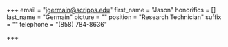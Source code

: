 +++
email = "jgermain@scripps.edu"
first_name = "Jason"
honorifics = []
last_name = "Germain"
picture = ""
position = "Research Technician"
suffix = ""
telephone = "(858) 784-8636"

+++
